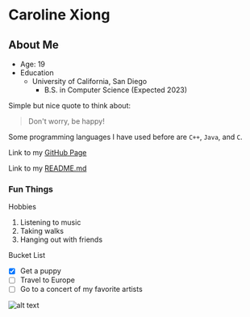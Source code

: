 # Caroline Xiong
## **About Me**
- Age: 19
- Education
  - University of California, San Diego
    - B.S. in Computer Science (Expected 2023)

Simple but nice quote to think about:
> Don't worry, be happy!

Some programming languages I have used before are `C++`, `Java`, and `C`.

Link to my [GitHub Page](https://github.com/cyxiong16)

Link to my [README.md](README.md)

### Fun Things

Hobbies
1. Listening to music
2. Taking walks
3. Hanging out with friends

Bucket List
- [x] Get a puppy
- [ ] Travel to Europe
- [ ] Go to a concert of my favorite artists

![alt text](https://natureconservancy-h.assetsadobe.com/is/image/content/dam/tnc/nature/en/photos/Zugpsitze_mountain.jpg?crop=0,176,3008,1654&wid=4000&hei=2200&scl=0.752)
